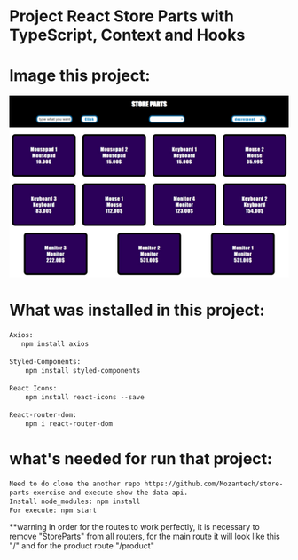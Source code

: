 # Project React Store Parts with TypeScript, Context and Hooks

# Image this project:

![Alt text](./storepartsImg.jpg?raw=true "Initial")

# What was installed in this project:

    Axios:
       npm install axios

    Styled-Components:
        npm install styled-components

    React Icons:
        npm install react-icons --save

    React-router-dom:
        npm i react-router-dom

# what's needed for run that project:

    Need to do clone the another repo https://github.com/Mozantech/store-parts-exercise and execute show the data api.
    Install node_modules: npm install
    For execute: npm start

\*\*warning
In order for the routes to work perfectly, it is necessary to remove "StoreParts" from all routers, for the main route it will look like this "/" and for the product route "/product"
